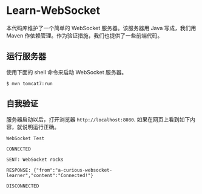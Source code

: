 # Learn-WebSocket 
本代码库维护了一个简单的 WebSocket 服务器。该服务器用 Java 写成，我们用 Maven 作依赖管理。作为验证措施，我们也提供了一些前端代码。

## 运行服务器

使用下面的 shell 命令来启动 WebSocket 服务器。
```
$ mvn tomcat7:run
```

## 自我验证
服务器启动以后，打开浏览器 `http://localhost:8080`. 如果在网页上看到如下内容，就说明运行正确。

```
WebSocket Test

CONNECTED

SENT: WebSocket rocks

RESPONSE: {"from":"a-curious-websocket-learner","content":"Connected!"}

DISCONNECTED
```
